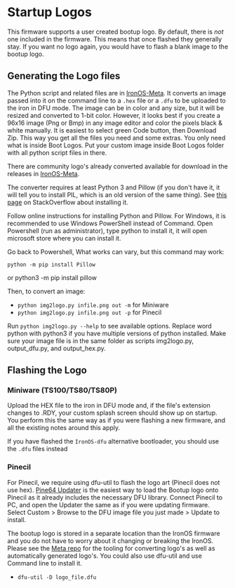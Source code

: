 # Startup Logos

This firmware supports a user created bootup logo.
By default, there is _not_ one included in the firmware. This means that once flashed they generally stay. If you want no logo again, you would have to flash a blank image to the bootup logo. 

## Generating the Logo files

The Python script and related files are in [IronOS-Meta](https://github.com/Ralim/IronOS-Meta/). It converts an image passed into it on the command line to a `.hex` file or a `.dfu` to be uploaded to the iron in DFU mode. The image can be in color and any size, but it will be resized and converted to 1-bit color. However, it looks best if you create a 96x16 image (Png or Bmp) in any image editor and color the pixels black & white manually. It is easiest to select green Code button, then Download Zip. This way you get all the files you need and some extras. You only need what is inside Boot Logos. Put your custom image inside Boot Logos folder with all python script files in there.

There are community logo's already converted available for download in the releases in [IronOS-Meta](https://github.com/Ralim/IronOS-Meta/).

The converter requires at least Python 3 and Pillow (if you don't have it, it will tell you to install PIL, which is an old version of the same thing). See [this page](https://stackoverflow.com/a/20061019/6705343) on StackOverflow about installing it.

Follow online instructions for installing Python and Pillow. For Windows, it is recommended to use Windows PowerShell instead of Command.
Open Powershell (run as administrator), type python to install it, it will open microsoft store where you can install it.

Go back to Powershell, What works can vary, but this command may work:

    python -m pip install Pillow
or 
    python3 -m pip install pillow

Then, to convert an image:

- `python img2logo.py infile.png out -m` for Miniware
- `python img2logo.py infile.png out -p` for Pinecil

Run `python img2logo.py --help` to see available options. Replace word python with python3 if you have multiple versions of python installed.
Make sure your image file is in the same folder as scripts img2logo.py, output_dfu.py, and output_hex.py.

## Flashing the Logo

### Miniware (TS100/TS80/TS80P)

Upload the HEX file to the iron in DFU mode and, if the file's extension changes to .RDY, your custom splash screen should show up on startup.
You perform this the same way as if you were flashing a new firmware, and all the existing notes around this apply.

If you have flashed the `IronOS-dfu` alternative bootloader, you should use the `.dfu` files instead

### Pinecil

For Pinecil, we require using dfu-util to flash the logo art (Pinecil does not use hex).
[Pine64 Updater](https://github.com/pine64/pine64_updater/releases) is the easiest way to load the Bootup logo onto Pinecil as it already includes the necessary DFU library. Connect Pinecil to PC, and open the Updater the same as if you were updating firmware.
  Select Custom > Browse to the DFU image file you just made > Update to install.

The bootup logo is stored in a separate location than the IronOS firmware and you do not have to worry about it changing or breaking the IronOS.
Please see the [Meta repo](https://github.com/Ralim/IronOS-Meta) for the tooling for converting logo's as well as automatically generated logo's.
You could also use dfu-util and use Command line to install it.

- `dfu-util -D logo_file.dfu`
